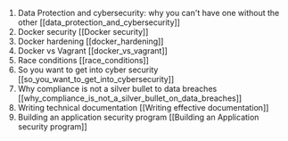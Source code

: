 1. Data Protection and cybersecurity: why you can't have one without the other [[data_protection_and_cybersecurity]]
2. Docker security [[Docker security]]
3. Docker hardening [[docker_hardening]]
4. Docker vs Vagrant [[docker_vs_vagrant]]
5. Race conditions [[race_conditions]]
6. So you want to get into cyber security [[so_you_want_to_get_into_cybersecurity]]
7. Why compliance is not a silver bullet to data breaches [[why_compliance_is_not_a_silver_bullet_on_data_breaches]]
8. Writing technical documentation [[Writing effective documentation]]
9. Building an application security program [[Building an Application security program]]
